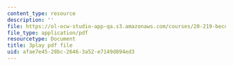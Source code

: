 ```yaml
---
content_type: resource
description: ''
file: https://ol-ocw-studio-app-qa.s3.amazonaws.com/courses/20-219-becoming-the-next-bill-nye-writing-and-hosting-the-educational-show-january-iap-2015/afae7e4528bc26463a52e7149d894ed3_VQi6t2NfWig.pdf
file_type: application/pdf
resourcetype: Document
title: 3play pdf file
uid: afae7e45-28bc-2646-3a52-e7149d894ed3
---
```

